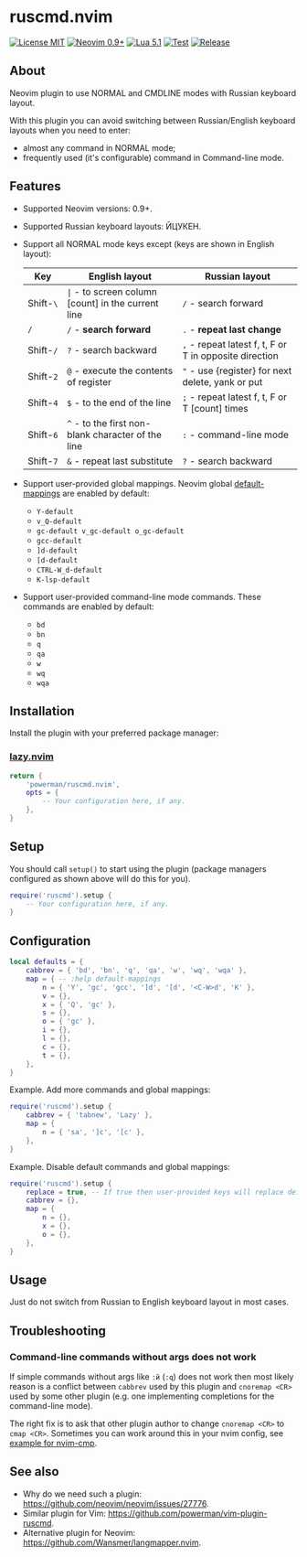 # ruscmd.nvim

[![License MIT](https://img.shields.io/badge/license-MIT-royalblue.svg)](LICENSE)
[![Neovim 0.9+](https://img.shields.io/badge/Neovim-0.9%2B-royalblue?logo=neovim&logoColor=white)](https://neovim.io/)
[![Lua 5.1](https://img.shields.io/badge/Lua-5.1-blue)](https://www.lua.org/)
[![Test](https://img.shields.io/github/actions/workflow/status/powerman/ruscmd.nvim/test.yml?label=test)](https://github.com/powerman/ruscmd.nvim/actions/workflows/test.yml)
[![Release](https://img.shields.io/github/v/release/powerman/ruscmd.nvim?color=blue)](https://github.com/powerman/ruscmd.nvim/releases/latest)

## About

Neovim plugin to use NORMAL and CMDLINE modes with Russian keyboard layout.

With this plugin you can avoid switching between Russian/English keyboard layouts
when you need to enter:

- almost any command in NORMAL mode;
- frequently used (it's configurable) command in Command-line mode.

## Features

- Supported Neovim versions: 0.9+.

- Supported Russian keyboard layouts: ЙЦУКЕН.

- Support all NORMAL mode keys except (keys are shown in English layout):

  | Key       | English layout                                       | Russian layout                                         |
  | --------- | ---------------------------------------------------- | ------------------------------------------------------ |
  | Shift-`\` | `\|` - to screen column \[count] in the current line | `/` - search forward                                   |
  | `/`       | `/` - **search forward**                             | `.` - **repeat last change**                           |
  | Shift-`/` | `?` - search backward                                | `,` - repeat latest f, t, F or T in opposite direction |
  | Shift-`2` | `@` - execute the contents of register               | `"` - use {register} for next delete, yank or put      |
  | Shift-`4` | `$` - to the end of the line                         | `;` - repeat latest f, t, F or T \[count] times        |
  | Shift-`6` | `^` - to the first non-blank character of the line   | `:` - command-line mode                                |
  | Shift-`7` | `&` - repeat last substitute                         | `?` - search backward                                  |

- Support user-provided global mappings.
  Neovim global [default-mappings](https://neovim.io/doc/user/vim_diff.html#default-mappings)
  are enabled by default:
  - `Y-default`
  - `v_Q-default`
  - `gc-default v_gc-default o_gc-default`
  - `gcc-default`
  - `]d-default`
  - `[d-default`
  - `CTRL-W_d-default`
  - `K-lsp-default`

- Support user-provided command-line mode commands.
  These commands are enabled by default:
  - `bd`
  - `bn`
  - `q`
  - `qa`
  - `w`
  - `wq`
  - `wqa`

## Installation

Install the plugin with your preferred package manager:

### [lazy.nvim](https://github.com/folke/lazy.nvim)

```lua
return {
    'powerman/ruscmd.nvim',
    opts = {
        -- Your configuration here, if any.
    },
}
```

## Setup

You should call `setup()` to start using the plugin (package managers configured as shown
above will do this for you).

```lua
require('ruscmd').setup {
    -- Your configuration here, if any.
}
```

## Configuration

```lua
local defaults = {
    cabbrev = { 'bd', 'bn', 'q', 'qa', 'w', 'wq', 'wqa' },
    map = { -- :help default-mappings
        n = { 'Y', 'gc', 'gcc', ']d', '[d', '<C-W>d', 'K' },
        v = {},
        x = { 'Q', 'gc' },
        s = {},
        o = { 'gc' },
        i = {},
        l = {},
        c = {},
        t = {},
    },
}
```

Example. Add more commands and global mappings:

```lua
require('ruscmd').setup {
    cabbrev = { 'tabnew', 'Lazy' },
    map = {
        n = { 'sa', ']c', '[c' },
    },
}
```

Example. Disable default commands and global mappings:

```lua
require('ruscmd').setup {
    replace = true, -- If true then user-provided keys will replace defaults for these keys.
    cabbrev = {},
    map = {
        n = {},
        x = {},
        o = {},
    },
}
```

## Usage

Just do not switch from Russian to English keyboard layout in most cases.

## Troubleshooting

### Command-line commands without args does not work

If simple commands without args like `:й` (`:q`) does not work then most likely
reason is a conflict between `cabbrev` used by this plugin and `cnoremap <CR>`
used by some other plugin (e.g. one implementing completions for the command-line mode).

The right fix is to ask that other plugin author to change `cnoremap <CR>` to `cmap <CR>`.
Sometimes you can work around this in your nvim config, see
[example for nvim-cmp](https://github.com/hrsh7th/nvim-cmp/issues/2072).

## See also

- Why do we need such a plugin: <https://github.com/neovim/neovim/issues/27776>.
- Similar plugin for Vim: <https://github.com/powerman/vim-plugin-ruscmd>.
- Alternative plugin for Neovim: <https://github.com/Wansmer/langmapper.nvim>.
